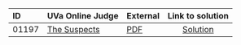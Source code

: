 | ID | UVa Online Judge | External | Link to solution |
|:---|:---|:---|:---:|
| 01197 | [The Suspects](https://onlinejudge.org/index.php?option=com_onlinejudge&Itemid=8&category=24&page=show_problem&problem=3638) | [PDF](https://onlinejudge.org/external/11/1197.pdf) | [Solution](https%3A//github.com/versenyi98/programming-contests/tree/master/UVa%20Online%20Judge/01197%2520-%2520The%2520Suspects)|
